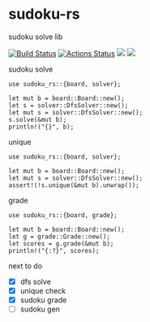 # sudoku-rs
sudoku solve lib

[![Build Status](https://dev.azure.com/GyaraStudio/sudoku/_apis/build/status/laxect.sudoku-rs?branchName=master)](https://dev.azure.com/GyaraStudio/sudoku/_build/latest?definitionId=2&branchName=master)
[![Actions Status](https://github.com/laxect/sudoku-rs/workflows/Test%20Rust%20project/badge.svg)](https://github.com/laxect/sudoku-rs/actions)
<a href="https://crates.io/crates/sudoku_rs"><img src="https://img.shields.io/crates/v/sudoku_rs.svg"></a>
<a href="https://docs.rs/sudoku_rs/"><img src="https://docs.rs/sudoku_rs/badge.svg"></a>

sudoku solve
```
use sudoku_rs::{board, solver};

let mut b = board::Board::new();
let s = solver::DfsSolver::new();
let mut s = solver::DfsSolver::new();
s.solve(&mut b);
println!("{}", b);
```

unique
```
use sudoku_rs::{board, solver};

let mut b = board::Board::new();
let mut s = solver::DfsSolver::new();
assert!(!s.unique(&mut b).unwrap());
```

grade
```
use sudoku_rs::{board, grade};

let mut b = board::Board::new();
let g = grade::Grade::new();
let scores = g.grade(&mut b);
println!("{:?}", scores);
```


next to do

 - [x] dfs solve
 - [x] unique check
 - [x] sudoku grade
 - [ ] sudoku gen
